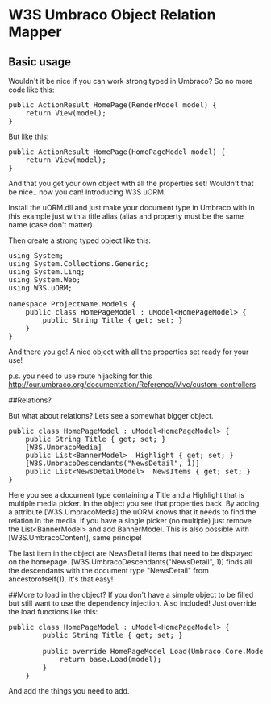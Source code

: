 # W3S Umbraco Object Relation Mapper

## Basic usage

Wouldn't it be nice if you can work strong typed in Umbraco? So no more code like this:

<pre>
public ActionResult HomePage(RenderModel model) {
    return View(model);
}
</pre>
But like this:
<pre>
public ActionResult HomePage(HomePageModel model) {
    return View(model);
}
</pre>
And that you get your own object with all the properties set! Wouldn't that be nice.. now you can! Introducing W3S uORM.

Install the uORM.dll and just make your document type in Umbraco with in this example just with a title alias (alias and property must be the same name (case don't matter). 

Then create a strong typed object like this:
<pre>
using System;
using System.Collections.Generic;
using System.Linq;
using System.Web;
using W3S.uORM;

namespace ProjectName.Models {
    public class HomePageModel : uModel&lt;HomePageModel&gt; {
        public String Title { get; set; }
    }
}
</pre>
And there you go! A nice object with all the properties set ready for your use!

p.s. you need to use route hijacking for this http://our.umbraco.org/documentation/Reference/Mvc/custom-controllers

##Relations?

But what about relations? Lets see a somewhat bigger object.

<pre>
public class HomePageModel : uModel&lt;HomePageModel&gt; {
    public String Title { get; set; }
    [W3S.UmbracoMedia]
    public List&lt;BannerModel&gt;  Highlight { get; set; }
    [W3S.UmbracoDescendants("NewsDetail", 1)]
    public List&lt;NewsDetailModel&gt;  NewsItems { get; set; } 
}
</pre>

Here you see a document type containing a Title and a Highlight that is multiple media picker. In the object you see that properties back. By adding a attribute [W3S.UmbracoMedia] the uORM knows that it needs to find the relation in the media. If you have a single picker (no multiple) just remove the List&lt;BannerModel&gt; and add BannerModel. This is also possible with [W3S.UmbracoContent], same principe!

The last item in the object are NewsDetail items that need to be displayed on the homepage. [W3S.UmbracoDescendants("NewsDetail", 1)] finds all the descendants with the document type "NewsDetail" from ancestorofself(1). It's that easy!

##More to load in the object?
If you don't have a simple object to be filled but still want to use the dependency injection. Also included! Just override the load functions like this: 

<pre>
public class HomePageModel : uModel&lt;HomePageModel&gt; {
        public String Title { get; set; }

        public override HomePageModel Load(Umbraco.Core.Models.IPublishedContent model) {
            return base.Load(model);
        }
    }
</pre>

And add the things you need to add.
